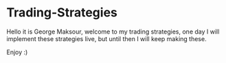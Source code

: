 # Trading-Strategies

Hello it is George Maksour, welcome to my trading strategies, one day I will implement these strategies live, but until then I will keep making these.

Enjoy :)


